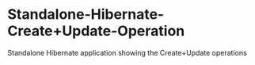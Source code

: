 # Standalone-Hibernate-Create+Update-Operation
Standalone Hibernate application showing the Create+Update operations
